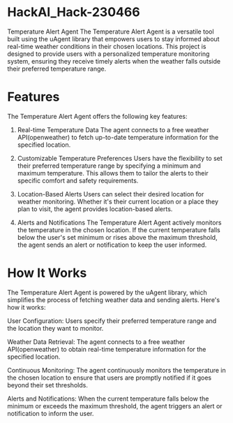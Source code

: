 # HackAI_Hack-230466
Temperature Alert Agent
The Temperature Alert Agent is a versatile tool built using the uAgent library that empowers users to stay informed about real-time weather conditions in their chosen locations. This project is designed to provide users with a personalized temperature monitoring system, ensuring they receive timely alerts when the weather falls outside their preferred temperature range.

# Features
The Temperature Alert Agent offers the following key features:

1. Real-time Temperature Data
The agent connects to a free weather API(openweather) to fetch up-to-date temperature information for the specified location.

3. Customizable Temperature Preferences
Users have the flexibility to set their preferred temperature range by specifying a minimum and maximum temperature. This allows them to tailor the alerts to their specific comfort and safety requirements.

4. Location-Based Alerts
Users can select their desired location for weather monitoring. Whether it's their current location or a place they plan to visit, the agent provides location-based alerts.

5. Alerts and Notifications
The Temperature Alert Agent actively monitors the temperature in the chosen location. If the current temperature falls below the user's set minimum or rises above the maximum threshold, the agent sends an alert or notification to keep the user informed.

# How It Works
The Temperature Alert Agent is powered by the uAgent library, which simplifies the process of fetching weather data and sending alerts. Here's how it works:

User Configuration: Users specify their preferred temperature range and the location they want to monitor.

Weather Data Retrieval: The agent connects to a free weather API(openweather) to obtain real-time temperature information for the specified location.

Continuous Monitoring: The agent continuously monitors the temperature in the chosen location to ensure that users are promptly notified if it goes beyond their set thresholds.

Alerts and Notifications: When the current temperature falls below the minimum or exceeds the maximum threshold, the agent triggers an alert or notification to inform the user.
